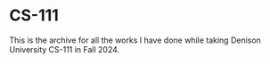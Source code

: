 # CS-111

This is the archive for all the works I have done while taking Denison University CS-111 in Fall 2024.
